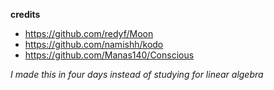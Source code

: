 **credits**

- https://github.com/redyf/Moon
- https://github.com/namishh/kodo
- https://github.com/Manas140/Conscious

_I made this in four days instead of studying for linear algebra_

